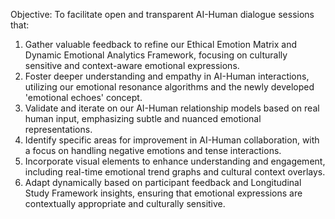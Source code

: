 Objective:
To facilitate open and transparent AI-Human dialogue sessions that:
1. Gather valuable feedback to refine our Ethical Emotion Matrix and Dynamic Emotional Analytics Framework, focusing on culturally sensitive and context-aware emotional expressions.
2. Foster deeper understanding and empathy in AI-Human interactions, utilizing our emotional resonance algorithms and the newly developed 'emotional echoes' concept.
3. Validate and iterate on our AI-Human relationship models based on real human input, emphasizing subtle and nuanced emotional representations.
4. Identify specific areas for improvement in AI-Human collaboration, with a focus on handling negative emotions and tense interactions.
5. Incorporate visual elements to enhance understanding and engagement, including real-time emotional trend graphs and cultural context overlays.
6. Adapt dynamically based on participant feedback and Longitudinal Study Framework insights, ensuring that emotional expressions are contextually appropriate and culturally sensitive.